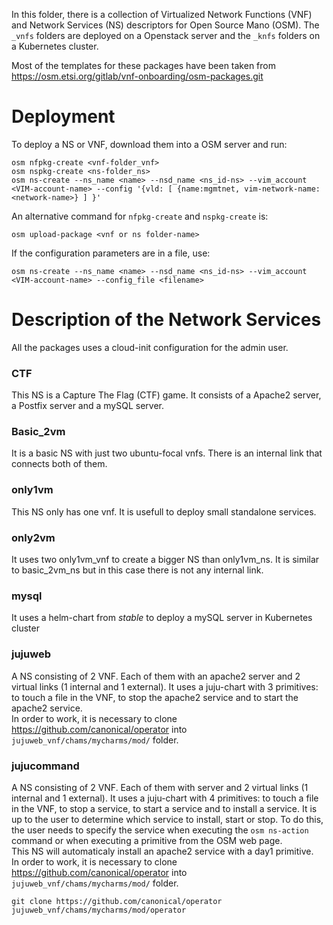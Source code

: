 In this folder, there is a collection of Virtualized Network Functions (VNF) and Network Services (NS) descriptors for Open Source Mano (OSM).
The `_vnfs` folders are deployed on a Openstack server and the `_knfs` folders on a Kubernetes cluster.

Most of the templates for these packages have been taken from https://osm.etsi.org/gitlab/vnf-onboarding/osm-packages.git

# Deployment

To deploy a NS or VNF, download them into a OSM server and run:
```
osm nfpkg-create <vnf-folder_vnf>
osm nspkg-create <ns-folder_ns>
osm ns-create --ns_name <name> --nsd_name <ns_id-ns> --vim_account <VIM-account-name> --config '{vld: [ {name:mgmtnet, vim-network-name: <network-name>} ] }'
```
An alternative command for `nfpkg-create` and `nspkg-create` is:

```
osm upload-package <vnf or ns folder-name>
```

If the configuration parameters are in a file, use:
```
osm ns-create --ns_name <name> --nsd_name <ns_id-ns> --vim_account <VIM-account-name> --config_file <filename>
```
# Description of the Network Services
All the packages uses a cloud-init configuration for the admin user.

### CTF
This NS is a Capture The Flag (CTF) game. It consists of a Apache2 server, a Postfix server and a mySQL server.

### Basic_2vm
It is a basic NS with just two ubuntu-focal vnfs. There is an internal link that connects both of them.

### only1vm
This NS only has one vnf. It is usefull to deploy small standalone services.

### only2vm
It uses two only1vm_vnf to create a bigger NS than only1vm_ns. It is similar to basic_2vm_ns but in this case there is not any internal link.

### mysql
It uses a helm-chart from *stable* to deploy a mySQL server in Kubernetes cluster

### jujuweb
A NS consisting of 2 VNF. Each of them with an apache2 server and 2 virtual links (1 internal and 1 external). It uses a juju-chart with 3 primitives: to touch a file in the VNF, to stop the apache2 service and to start the apache2 service.  
In order to work, it is necessary to clone https://github.com/canonical/operator into `jujuweb_vnf/chams/mycharms/mod/` folder.

### jujucommand
A NS consisting of 2 VNF. Each of them with server and 2 virtual links (1 internal and 1 external). It uses a juju-chart with 4 primitives: to touch a file in the VNF, to stop a service, to start a service and to install a service.  It is up to the user to determine which service to install, start or stop. To do this, the user needs to specify the service when executing the `osm ns-action` command or when executing a primitive from the OSM web page.  
This NS will automaticaly install an apache2 service with a day1 primitive.  
In order to work, it is necessary to clone https://github.com/canonical/operator into `jujuweb_vnf/chams/mycharms/mod/` folder.

```
git clone https://github.com/canonical/operator jujuweb_vnf/chams/mycharms/mod/operator
```
